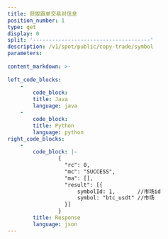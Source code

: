 ```yaml
---
title: 获取跟单交易对信息
position_number: 1
type: get
display: 0
split: '-------------------------------------'
description: /v1/spot/public/copy-trade/symbol
parameters:
  
content_markdown: >-
    
left_code_blocks:
    -
        code_block:
        title: Java
        language: java
    -
        code_block:
        title: Python
        language: python
right_code_blocks:
    -
        code_block: |-
                {
                  "rc": 0,
                  "mc": "SUCCESS",
                  "ma": [],
                  "result": [{
                      symbolId: 1,       //市场id
                      symbol: "btc_usdt" //市场
                  }]
                }            
        title: Response
        language: json
---
```


